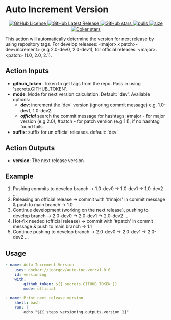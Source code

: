 # Auto Increment Version

<p align="center">
    <a href="https://github.com/IgorGov/auto-inc-ver/blob/main/LICENSE">
        <img alt="GitHub License" src="https://img.shields.io/github/license/IgorGov/auto-inc-ver?logo=GitHub&style=flat-square">
    </a>
    <a href="https://github.com/IgorGov/auto-inc-ver/releases/latest">
        <img alt="GitHub Latest Release" src="https://img.shields.io/github/v/release/IgorGov/auto-inc-ver?logo=GitHub&style=flat-square">
    </a>
    <a href="https://github.com/IgorGov/auto-inc-ver">
        <img alt="GitHub stars" src="https://img.shields.io/github/stars/IgorGov/auto-inc-ver?logo=GitHub&style=flat-square">
    </a>
    <a href="https://hub.docker.com/r/igorgov/auto-inc-ver">
      <img alt="pulls" src="https://img.shields.io/docker/pulls/igorgov/auto-inc-ver?logo=docker&color=%23099cec">
    </a>
    <a href="https://hub.docker.com/r/igorgov/auto-inc-ver">
      <img alt="size" src="https://img.shields.io/docker/image-size/igorgov/auto-inc-ver/latest?logo=docker&color=%23099cec">
    </a>
    <a href="https://hub.docker.com/r/igorgov/auto-inc-ver">
      <img alt="Doker stars" src="https://img.shields.io/docker/stars/igorgov/auto-inc-ver.svg?logo=docker&color=%23099cec">
    </a>
</p>

This action will automatically determine the version for next release by using repository tags. For develop releases: \<major\>.\<patch\>-dev\<increment\> (e.g 2.0-dev0, 2.0-dev1), for official releases: \<major\>.\<patch\> (1.0, 2.0, 2.1).

## Action Inputs

* **github_token**: Token to get tags from the repo. Pass in using 'secrets.GITHUB_TOKEN'.
* **mode**: Mode for next version calculation. Default: 'dev'. Available options:
  * ***dev***: increment the 'dev' version (ignoring commit message) e.g. 1.0-dev1, 1.0-dev2.
  * ***official*** search the commit message for hashtags: #major - for major version (e.g 2.0), #patch - for patch version (e.g 1.1), if no hashtag found fails.
* **suffix**: suffix for un official releases. default: 'dev'.

## Action Outputs

* **version**: The next release version

## Example

1. Pushing commits to develop branch -> 1.0-dev0 -> 1.0-dev1 -> 1.0-dev2 ...
2. Releasing an official release -> commit with '#major' in commit message & push to main branch -> 1.0
3. Continue development (working on the next release), pushing to develop branch -> 2.0-dev0 -> 2.0-dev1 -> 2.0-dev2 ...
4. Hot-fix needed (official release) -> commit with '#patch' in commit message & push to main branch -> 1.1
5. Continue pushing to develop branch -> 2.0-dev0 -> 2.0-dev1 -> 2.0-dev2 ...

## Usage

```yaml
- name: Auto Increment Version
    uses: docker://igorgov/auto-inc-ver:v1.0.0
    id: versioning
    with:
        github_token: ${{ secrets.GITHUB_TOKEN }}
        mode: official

- name: Print next release version
    shell: bash
    run: |
        echo "${{ steps.versioning.outputs.version }}"       
```
